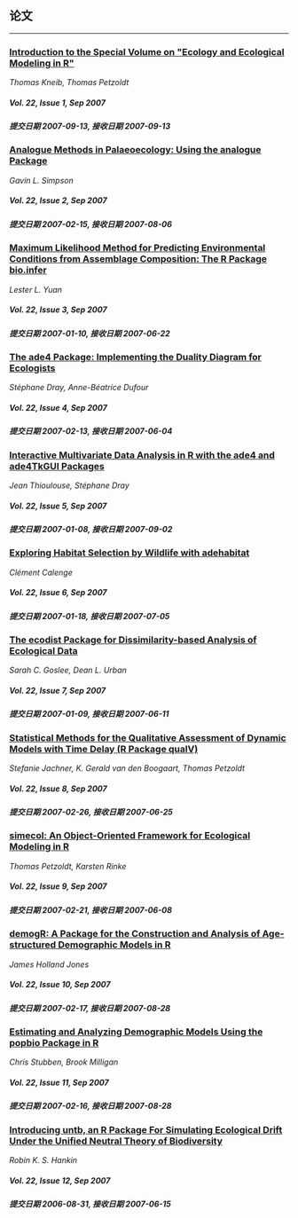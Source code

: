## 论文

***

### [Introduction to the Special Volume on "Ecology and Ecological Modeling in R"](/jstatsoft/v22/i01.html)

*Thomas Kneib, Thomas Petzoldt*

##### Vol. 22, Issue 1, Sep 2007

##### 提交日期 2007-09-13, 接收日期 2007-09-13

### [Analogue Methods in Palaeoecology: Using the analogue Package](/jstatsoft/v22/i02.html)

*Gavin L. Simpson*

##### Vol. 22, Issue 2, Sep 2007

##### 提交日期 2007-02-15, 接收日期 2007-08-06

### [Maximum Likelihood Method for Predicting Environmental Conditions from Assemblage Composition: The R Package bio.infer](/jstatsoft/v22/i03.html)

*Lester L. Yuan*

##### Vol. 22, Issue 3, Sep 2007

##### 提交日期 2007-01-10, 接收日期 2007-06-22

### [The ade4 Package: Implementing the Duality Diagram for Ecologists](/jstatsoft/v22/i04.html)

*Stéphane Dray, Anne-Béatrice Dufour*

##### Vol. 22, Issue 4, Sep 2007

##### 提交日期 2007-02-13, 接收日期 2007-06-04

### [Interactive Multivariate Data Analysis in R with the ade4 and ade4TkGUI Packages](/jstatsoft/v22/i05.html)

*Jean Thioulouse, Stéphane Dray*

##### Vol. 22, Issue 5, Sep 2007

##### 提交日期 2007-01-08, 接收日期 2007-09-02

### [Exploring Habitat Selection by Wildlife with adehabitat](/jstatsoft/v22/i06.html)

*Cl&eacute;ment Calenge*

##### Vol. 22, Issue 6, Sep 2007

##### 提交日期 2007-01-18, 接收日期 2007-07-05

### [The ecodist Package for Dissimilarity-based Analysis of Ecological Data](/jstatsoft/v22/i07.html)

*Sarah C. Goslee, Dean L. Urban*

##### Vol. 22, Issue 7, Sep 2007

##### 提交日期 2007-01-09, 接收日期 2007-06-11

### [Statistical Methods for the Qualitative Assessment of Dynamic Models with Time Delay (R Package qualV)](/jstatsoft/v22/i08.html)

*Stefanie Jachner, K.  Gerald van den Boogaart, Thomas Petzoldt*

##### Vol. 22, Issue 8, Sep 2007

##### 提交日期 2007-02-26, 接收日期 2007-06-25

### [simecol: An Object-Oriented Framework for Ecological Modeling in R](/jstatsoft/v22/i09.html)

*Thomas Petzoldt, Karsten Rinke*

##### Vol. 22, Issue 9, Sep 2007

##### 提交日期 2007-02-21, 接收日期 2007-06-08

### [demogR: A Package for the Construction and Analysis of Age-structured Demographic Models in R](/jstatsoft/v22/i10.html)

*James Holland Jones*

##### Vol. 22, Issue 10, Sep 2007

##### 提交日期 2007-02-17, 接收日期 2007-08-28

### [Estimating and Analyzing Demographic Models Using the popbio Package in R](/jstatsoft/v22/i11.html)

*Chris Stubben, Brook Milligan*

##### Vol. 22, Issue 11, Sep 2007

##### 提交日期 2007-02-16, 接收日期 2007-08-28

### [Introducing untb, an R Package For Simulating Ecological Drift Under the Unified Neutral Theory of Biodiversity](/jstatsoft/v22/i12.html)

*Robin K. S. Hankin*

##### Vol. 22, Issue 12, Sep 2007

##### 提交日期 2006-08-31, 接收日期 2007-06-15


